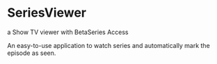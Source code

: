 SeriesViewer
============

a Show TV viewer with BetaSeries Access


An easy-to-use application to watch series and automatically mark the episode as seen.
